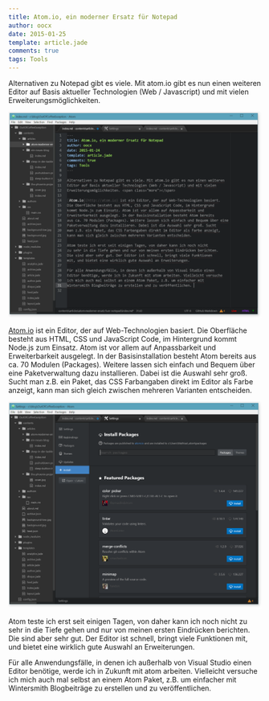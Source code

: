 ```yaml
---
title: Atom.io, ein moderner Ersatz für Notepad
author: oocx
date: 2015-01-25
template: article.jade
comments: true
tags: Tools
---
```


Alternativen zu Notepad gibt es viele. Mit atom.io gibt es nun einen weiteren
Editor auf Basis aktueller Technologien (Web / Javascript) und mit vielen
Erweiterungsmöglichkeiten. <span class="more"></span>

<img src="atom.png" class="wide" />

[Atom.io](http://atom.io) ist ein Editor, der auf Web-Technologien basiert.
Die Oberfläche besteht aus HTML, CSS und JavaScript Code, im Hintergrund
kommt Node.js zum Einsatz. Atom ist vor allem auf Anpassbarkeit und
Erweiterbarkeit ausgelegt. In der Basisinstallation besteht Atom bereits
aus ca. 70 Modulen (Packages). Weitere lassen sich einfach und Bequem über eine
Paketverwaltung dazu installieren. Dabei ist die Auswahl sehr groß. Sucht
man z.B. ein Paket, das CSS Farbangaben direkt im Editor als Farbe anzeigt,
kann man sich gleich zwischen mehreren Varianten entscheiden.

<img src="atom-packages.png" class="wide" />

Atom teste ich erst seit einigen Tagen, von daher kann ich noch nicht
zu sehr in die Tiefe gehen und nur von meinen ersten Eindrücken berichten.
Die sind aber sehr gut. Der Editor ist schnell, bringt viele Funktionen
mit, und bietet eine wirklich gute Auswahl an Erweiterungen.

Für alle Anwendungsfälle, in denen ich außerhalb von Visual Studio einen
Editor benötige, werde ich in Zukunft mit atom arbeiten. Vielleicht versuche
ich mich auch mal selbst an einem Atom Paket, z.B. um einfacher mit
Wintersmith Blogbeiträge zu erstellen und zu veröffentlichen.
